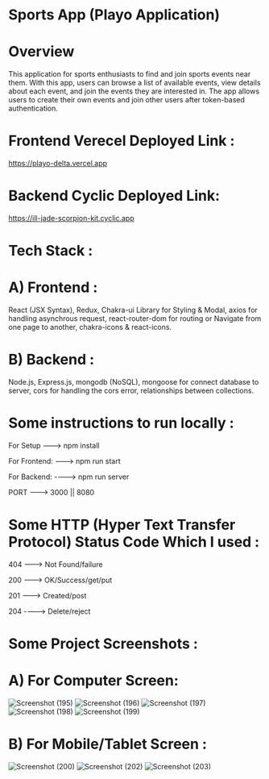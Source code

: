 # Sports App (Playo Application)
# Overview
This application for sports enthusiasts to find and join sports events near them. With this app, users can browse a list of available events, view details about each event, and join the events they are interested in. The app allows users to create their own events and join other users after token-based authentication.

# Frontend Verecel Deployed Link :
https://playo-delta.vercel.app
# Backend Cyclic Deployed Link: 
https://ill-jade-scorpion-kit.cyclic.app

# Tech Stack :
# A) Frontend :
React (JSX Syntax), Redux, Chakra-ui Library for Styling & Modal, axios for handling asynchrous request, react-router-dom for routing or Navigate from one page to another, chakra-icons & react-icons.
# B) Backend :
Node.js, Express.js, mongodb (NoSQL), mongoose for connect database to server, cors for handling the cors error, relationships between collections.

# Some instructions to run locally :
For Setup ---> npm install

For Frontend: ---> npm run start

For Backend: ----> npm run server

PORT ---> 3000 || 8080

# Some HTTP (Hyper Text Transfer Protocol) Status Code Which I used :
404 ---> Not Found/failure

200 --->  OK/Success/get/put

201 ---> Created/post

204 ----> Delete/reject

# Some Project Screenshots :
# A) For Computer Screen:
![Screenshot (195)](https://user-images.githubusercontent.com/104748364/232232315-6d3c75f6-764f-4bba-81f4-86aa60ec4b02.png)
![Screenshot (196)](https://user-images.githubusercontent.com/104748364/232232327-430a6bc4-2000-4059-bf71-745dbd717366.png)
![Screenshot (197)](https://user-images.githubusercontent.com/104748364/232232332-e2aecdf8-80ce-43f1-ac03-9ef2d5d468df.png)
![Screenshot (198)](https://user-images.githubusercontent.com/104748364/232232335-3e2bf9df-2cea-4dde-9131-9ab01b5f0a10.png)
![Screenshot (199)](https://user-images.githubusercontent.com/104748364/232232348-f23125e5-6937-433d-99f8-fafa21cbdcbe.png)
# B) For Mobile/Tablet Screen :
![Screenshot (200)](https://user-images.githubusercontent.com/104748364/232232406-249088de-09d4-4199-95e1-d8dbed792523.png)
![Screenshot (202)](https://user-images.githubusercontent.com/104748364/232232436-07573501-d7aa-4cc2-b216-db83db84d0d2.png)
![Screenshot (203)](https://user-images.githubusercontent.com/104748364/232233390-84ce4a96-a56e-4309-be74-3465f7ed9d5e.png)
